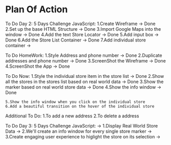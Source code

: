 # Plan Of Action
To Do Day 2: 5 Days Challenge JavaScript:
    1.Create Wireframe                                                                  -> Done
    2.Set up the base HTML Structure                                                    -> Done
    3.Import Google Maps into the window                                                -> Done
    4.Add the text Store Locator                                                        -> Done
    5.Add input box                                                                     -> Done
    6.Add the Store List Container                                                      -> Done
    7.Add individual store container                                                    -> 

To Do HomeWork:
    1.Style Address and phone number                                                    -> Done
    2.Duplicate addresses and phone number                                              -> Done
    3.ScreenShot the Wireframe                                                          -> Done
    4.ScreenShot the App                                                                -> Done

To Do Now:
    1.Style the individual store item in the store list                                 -> Done
    2.Show all the stores in the stores list based on real world data                   -> Done
    3.Show the marker based on real world store data                                    -> Done
    4.Show the info window                                                              -> Done

    5.Show the info window when you click on the individual store
    6.Add a beautiful transition on the hover of the individual store

Additional To Do:
    1.To add a new address 
    2.To delete a address



To Do Day 3: 5 Days Challenge JavaScript:                                               -> 
    1.Display Real World Store Data                                                     -> 
    2.We'll create an info window for every single store marker                         -> 
    3.Create engaging user experience to higlight the store on its selection            ->
